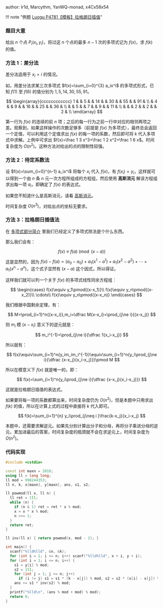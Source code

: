 author: Ir1d, Marcythm, YanWQ-monad, x4Cx58x54

!!! note "例题 [Luogu P4781【模板】拉格朗日插值](https://www.luogu.com.cn/problem/P4781)"


### 题目大意

给出 $n$ 个点 $P_i(x_i,y_i)$，将过这 $n$ 个点的最多 $n-1$ 次的多项式记为 $f(x)$，求 $f(k)$ 的值。

### 方法 1：差分法

差分法适用于 $x_i=i$ 的情况。

如，用差分法求某三次多项式 $f(x)=\sum_{i=0}^{3} a_ix^i$ 的多项式形式，已知 $f(1)$ 至 $f(6)$ 的值分别为 $1, 5, 14, 30, 55, 91$。

$$
\begin{array}{cccccccccccc}
1 &    &  5 &    & 14 &    & 30 &    & 55 &    & 91 & \\
  &  4 &    &  9 &    & 16 &    & 25  &    & 36 & \\
  &    &  5 &    &  7 &    &  9 &    &  11 & \\
  &    &    &  2 &    &  2 &    &  2 & \\
\end{array}
$$

第一行为 $f(x)$ 的连续的前 $n$ 项；之后的每一行为之前一行中对应的相邻两项之差。观察到，如果这样操作的次数足够多（前提是 $f(x)$ 为多项式），最终总会返回一个定值，可以利用这个定值求出 $f(x)$ 的每一项的系数，然后即可将 $k$ 代入多项式中求解。上例中可求出 $f(x)=\frac 1 3 x^3+\frac 1 2 x^2+\frac 1 6 x$。时间复杂度为 $O(n^2)$。这种方法对给出的点的限制性较强。

### 方法 2：待定系数法

设 $f(x)=\sum_{i=0}^{n-1} a_ix^i$ 将每个 $x_i$ 代入 $f(x)$，有 $f(x_i)=y_i$，这样就可以得到一个由 $n$ 条 $n$ 元一次方程所组成的方程组，然后使用 **高斯消元** 解该方程组求出每一项 $a_i$，即确定了 $f(x)$ 的表达式。

如果您不知道什么是高斯消元，请看 [高斯消元](../gauss.md)。

时间复杂度 $O(n^3)$，对给出点的坐标无要求。

### 方法 3：拉格朗日插值法

在 [多项式部分简介](../intro.md) 里我们已经定义了多项式除法是个什么东西。

那么我们会有：

$$
f(x)\equiv f(a)\pmod{(x-a)}
$$

这是显然的，因为 $f(x)-f(a)=(a_0-a_0)+a_1(x^1-a^1)+a_1(x^2-a^2)+\cdots +a_1(x^n-a^n)$，这个式子显然有 $(x-a)$ 这个因式，所以得证。

这样我们就可以列一个关于 $f(x)$ 的多项式线性同余方程组：

$$
\begin{cases}
f(x)\equiv y_1\pmod{(x-x_1)}\\
f(x)\equiv y_n\pmod{(x-x_2)}\\
\cdots\\
f(x)\equiv y_n\pmod{(x-x_n)}
\end{cases}
$$

我们根据中国剩余定理，有：

$$
M=\prod_{i=1}^n{(x-x_i)},m_i=\dfrac M{x-x_i}=\prod_{j\ne i}{(x-x_j)}
$$

则 $m_i$ 模 $(x-x_i)$ 意义下的逆元就是：

$$
m_i^{-1}=\prod_{j\ne i}{\dfrac 1{x_i-x_j}}
$$

所以就有：

$$
f(x)\equiv\sum_{i=1}^n{y_im_im_i^{-1}}\equiv\sum_{i=1}^n{y_i\prod_{j\ne i}{\dfrac {x-x_j}{x_i-x_j}}}\pmod M
$$

所以在模意义下 $f(x)$ 就是唯一的，即：

$$
f(x)=\sum_{i=1}^n{y_i\prod_{j\ne i}{\dfrac {x-x_j}{x_i-x_j}}}
$$

这就是拉格朗日插值的表达式。

如果要将每一项的系数都算出来，时间复杂度仍为 $O(n^2)$，但是本题中只用求出 $f(k)$ 的值，所以在计算上式的过程中直接将 $k$ 代入即可。

$$
f(k)=\sum_{i=1}^{n} y_i\prod_{j\neq i }\frac{k-x_j}{x_i-x_j}
$$

本题中，还需要求解逆元。如果先分别计算出分子和分母，再将分子乘进分母的逆元，累加进最后的答案，时间复杂度的瓶颈就不会在求逆元上，时间复杂度为 $O(n^2)$。

### 代码实现

```cpp
#include <cstdio>

const int maxn = 2010;
using ll = long long;
ll mod = 998244353;
ll n, k, x[maxn], y[maxn], ans, s1, s2;

ll powmod(ll x, ll n) {
  ll ret = 1ll;
  while (n) {
    if (n & 1) ret = ret * x % mod;
    x = x * x % mod;
    n >>= 1;
  }
  return ret;
}

ll inv(ll x) { return powmod(x, mod - 2); }

int main() {
  scanf("%lld%lld", &n, &k);
  for (int i = 1; i <= n; i++) scanf("%lld%lld", x + i, y + i);
  for (int i = 1; i <= n; i++) {
    s1 = y[i] % mod;
    s2 = 1ll;
    for (int j = 1; j <= n; j++)
      if (i != j) s1 = s1 * (k - x[j]) % mod, s2 = s2 * (x[i] - x[j]) % mod;
    ans += s1 * inv(s2) % mod;
  }
  printf("%lld\n", (ans % mod + mod) % mod);
  return 0;
}
```
